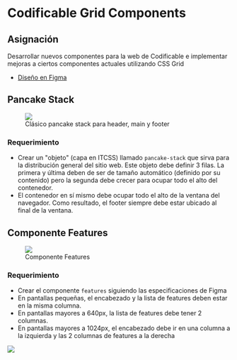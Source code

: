 # Codificable Grid Components

## Asignación

Desarrollar nuevos componentes para la web de Codificable e implementar mejoras a ciertos componentes actuales utilizando CSS Grid

- <a href="https://www.figma.com/file/KdM1M43yFmCSdrYKGKlViX/Codificable-UI?type=design&node-id=0%3A1&mode=design&t=KvbQk0JxcdWkqD5j-1" target="_blank">Diseño en Figma</a>

## Pancake Stack

<figure>
  <img src="https://res.cloudinary.com/dwdgpw20b/image/upload/v1693431004/illustrations/pancake-stack_sj6qn1.png" />
  <figcaption>Clásico pancake stack para header, main y footer</figcaption>
</figure>

### Requerimiento

- Crear un "objeto" (capa en ITCSS) llamado `pancake-stack` que sirva para la distribución general del sitio web. Este objeto debe definir 3 filas. La primera y última deben de ser de tamaño automático (definido por su contenido) pero la segunda debe crecer para ocupar todo el alto del contenedor.
- El contenedor en sí mismo debe ocupar todo el alto de la ventana del navegador. Como resultado, el footer siempre debe estar ubicado al final de la ventana.

## Componente Features

<figure>
  <img src="https://res.cloudinary.com/dwdgpw20b/image/upload/v1693431504/illustrations/features2_huvdoz.png" />
  <figcaption>Componente Features</figcaption>
</figure>

### Requerimiento

- Crear el componente `features` siguiendo las especificaciones de Figma
- En pantallas pequeñas, el encabezado y la lista de features deben estar en la misma columna.
- En pantallas mayores a 640px, la lista de features debe tener 2 columnas.
- En pantallas mayores a 1024px, el encabezado debe ir en una columna a la izquierda y las 2 columnas de features a la derecha

<img src="https://res.cloudinary.com/dwdgpw20b/image/upload/v1693432070/illustrations/features2_iwl2ye.gif" />
